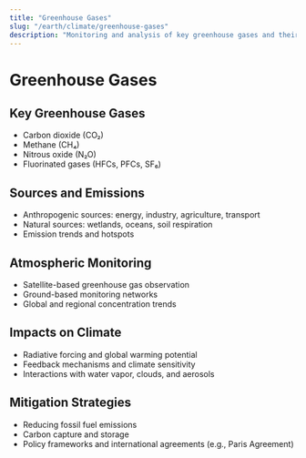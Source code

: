 ```yaml
---
title: "Greenhouse Gases"
slug: "/earth/climate/greenhouse-gases"
description: "Monitoring and analysis of key greenhouse gases and their impact on climate change."
---
```


# Greenhouse Gases

## Key Greenhouse Gases
- Carbon dioxide (CO₂)
- Methane (CH₄)
- Nitrous oxide (N₂O)
- Fluorinated gases (HFCs, PFCs, SF₆)

## Sources and Emissions
- Anthropogenic sources: energy, industry, agriculture, transport
- Natural sources: wetlands, oceans, soil respiration
- Emission trends and hotspots

## Atmospheric Monitoring
- Satellite-based greenhouse gas observation
- Ground-based monitoring networks
- Global and regional concentration trends

## Impacts on Climate
- Radiative forcing and global warming potential
- Feedback mechanisms and climate sensitivity
- Interactions with water vapor, clouds, and aerosols

## Mitigation Strategies
- Reducing fossil fuel emissions
- Carbon capture and storage
- Policy frameworks and international agreements (e.g., Paris Agreement)